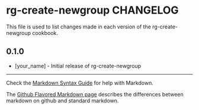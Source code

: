 # rg-create-newgroup CHANGELOG

This file is used to list changes made in each version of the rg-create-newgroup cookbook.

## 0.1.0
- [your_name] - Initial release of rg-create-newgroup

- - -
Check the [Markdown Syntax Guide](http://daringfireball.net/projects/markdown/syntax) for help with Markdown.

The [Github Flavored Markdown page](http://github.github.com/github-flavored-markdown/) describes the differences between markdown on github and standard markdown.
